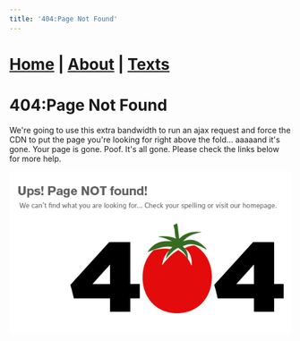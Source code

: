 ```yaml
---
title: '404:Page Not Found'
---
```

# [Home](https://ga0wei.github.io/)    |   [About](about) | [Texts](allTexts)

# 404:Page Not Found



We're going to use this extra bandwidth to run an ajax request and force the CDN to put the page you're looking for right above the fold... aaaaand it's gone. Your page is gone. Poof. It's all gone. Please check the links below for more help.



![404](assets/404.jpg)